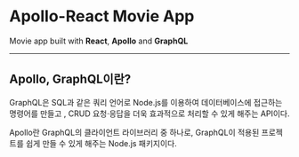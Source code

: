 # Apollo-React Movie App

Movie app built with **React**, **Apollo** and **GraphQL**

---

## Apollo, GraphQL이란?

GraphQL은 SQL과 같은 쿼리 언어로 Node.js를 이용하여 데이터베이스에 접근하는 명령어를 만들고 , CRUD 요청·응답을 더욱 효과적으로 처리할 수 있게 해주는 API이다.

Apollo란 GraphQL의 클라이언트 라이브러리 중 하나로, GraphQL이 적용된 프로젝트를 쉽게 만들 수 있게 해주는 Node.js 패키지이다.
